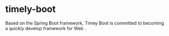 # timely-boot
Based on the Spring Boot framework, Timey Boot is committed to becoming a quickly develop framework for Web .
